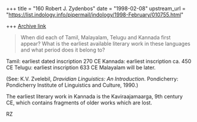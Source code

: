 +++
title = "160 Robert J. Zydenbos"
date = "1998-02-08"
upstream_url = "https://list.indology.info/pipermail/indology/1998-February/010755.html"

+++
[Archive link](https://list.indology.info/pipermail/indology/1998-February/010755.html)

> When did each of Tamil, Malayalam, Telugu and Kannada first appear?
> What is the earliest available literary work in these languages and
> what period does it belong to?

Tamil: earliest dated inscription 270 CE
Kannada: earliest inscription ca. 450 CE
Telugu: earliest inscription 633 CE
Malayalam will be later.

(See: K.V. Zvelebil, _Dravidian Linguistics: An Introduction_.
Pondicherry: Pondicherry Institute of Linguistics and Culture, 1990.)

The earliest literary work in Kannada is the Kaviraajamaarga, 9th
century CE, which contains fragments of older works which are lost.

RZ




